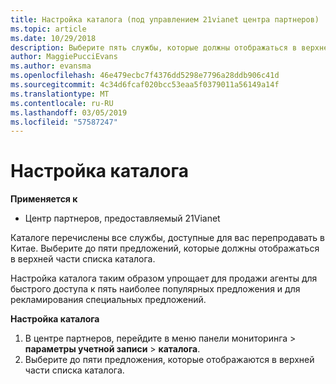 ```yaml
---
title: Настройка каталога (под управлением 21vianet центра партнеров)
ms.topic: article
ms.date: 10/29/2018
description: Выберите пять службы, которые должны отображаться в верхней части списка каталога.
author: MaggiePucciEvans
ms.author: evansma
ms.openlocfilehash: 46e479ecbc7f4376dd5298e7796a28ddb906c41d
ms.sourcegitcommit: 4c34d6fcaf020bcc53eaa5f0379011a56149a14f
ms.translationtype: MT
ms.contentlocale: ru-RU
ms.lasthandoff: 03/05/2019
ms.locfileid: "57587247"
---
```

# <a name="customize-the-catalog"></a>Настройка каталога

**Применяется к**

-   Центр партнеров, предоставляемый 21Vianet


Каталоге перечислены все службы, доступные для вас перепродавать в Китае. Выберите до пяти предложений, которые должны отображаться в верхней части списка каталога. 

Настройка каталога таким образом упрощает для продажи агенты для быстрого доступа к пять наиболее популярных предложения и для рекламирования специальных предложений. 

**Настройка каталога**

1.  В центре партнеров, перейдите в меню панели мониторинга &gt; **параметры учетной записи** &gt; **каталога**.
2.  Выберите до пяти предложения, которые отображаются в верхней части списка каталога.

 

 




